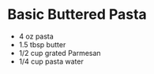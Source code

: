 # Basic Buttered Pasta

* 4 oz pasta
* 1.5 tbsp butter
* 1/2 cup grated Parmesan
* 1/4 cup pasta water
